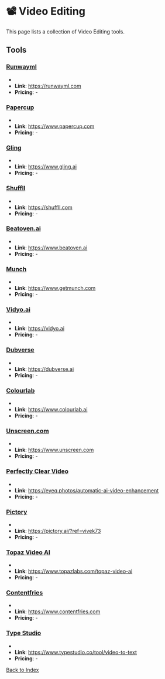 # 📽️ Video Editing

This page lists a collection of Video Editing tools.

## Tools

### [Runwayml](https://runwayml.com)
-
- **Link**: https://runwayml.com
- **Pricing**: -

### [Papercup](https://www.papercup.com)
-
- **Link**: https://www.papercup.com
- **Pricing**: -

### [Gling](https://www.gling.ai)
-
- **Link**: https://www.gling.ai
- **Pricing**: -

### [Shuffll](https://shuffll.com)
-
- **Link**: https://shuffll.com
- **Pricing**: -

### [Beatoven.ai](https://www.beatoven.ai)
-
- **Link**: https://www.beatoven.ai
- **Pricing**: -

### [Munch](https://www.getmunch.com)
-
- **Link**: https://www.getmunch.com
- **Pricing**: -

### [Vidyo.ai](https://vidyo.ai)
-
- **Link**: https://vidyo.ai
- **Pricing**: -

### [Dubverse](https://dubverse.ai)
-
- **Link**: https://dubverse.ai
- **Pricing**: -

### [Colourlab](https://www.colourlab.ai)
-
- **Link**: https://www.colourlab.ai
- **Pricing**: -

### [Unscreen.com](https://www.unscreen.com)
-
- **Link**: https://www.unscreen.com
- **Pricing**: -

### [Perfectly Clear Video](https://eyeq.photos/automatic-ai-video-enhancement)
-
- **Link**: https://eyeq.photos/automatic-ai-video-enhancement
- **Pricing**: -

### [Pictory](https://pictory.ai/?ref=vivek73)
-
- **Link**: https://pictory.ai/?ref=vivek73
- **Pricing**: -

### [Topaz Video AI](https://www.topazlabs.com/topaz-video-ai)
-
- **Link**: https://www.topazlabs.com/topaz-video-ai
- **Pricing**: -

### [Contentfries](https://www.contentfries.com)
-
- **Link**: https://www.contentfries.com
- **Pricing**: -

### [Type Studio](https://www.typestudio.co/tool/video-to-text)
-
- **Link**: https://www.typestudio.co/tool/video-to-text
- **Pricing**: -


[Back to Index](../README.MD)
